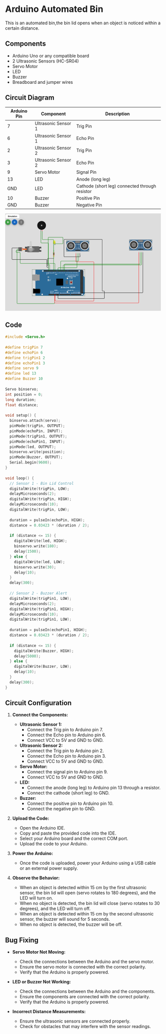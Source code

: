# Arduino Automated Bin

This is an automated bin,the bin lid opens when an object is noticed within a certain distance.

## Components

- Arduino Uno or any compatible board
- 2 Ultrasonic Sensors (HC-SR04)
- Servo Motor
- LED
- Buzzer
- Breadboard and jumper wires

## Circuit Diagram

| Arduino Pin | Component          | Description                                |
|-------------|--------------------|--------------------------------------------|
| 7           | Ultrasonic Sensor 1 | Trig Pin                                   |
| 6           | Ultrasonic Sensor 1 | Echo Pin                                   |
| 2           | Ultrasonic Sensor 2 | Trig Pin                                   |
| 3           | Ultrasonic Sensor 2 | Echo Pin                                   |
| 9           | Servo Motor         | Signal Pin                                 |
| 13          | LED                 | Anode (long leg)                           |
| GND         | LED                 | Cathode (short leg) connected through resistor                       |
| 10          | Buzzer              | Positive Pin                               |
| GND         | Buzzer              | Negative Pin                               |

![schematics](https://github.com/swalehmwadime/IOT-Arduino-Sample-projects/blob/main/Projects/Automated%20Bin/automated-bin.png)


## Code

```cpp
#include <Servo.h>   

#define trigPin 7
#define echoPin 6
#define trigPin1 2
#define echoPin1 3
#define servo 9 
#define led 13 
#define Buzzer 10 

Servo binservo;
int position = 0;
long duration;
float distance;

void setup() {
  binservo.attach(servo);
  pinMode(trigPin, OUTPUT);
  pinMode(echoPin, INPUT); 
  pinMode(trigPin1, OUTPUT);
  pinMode(echoPin1, INPUT); 
  pinMode(led, OUTPUT);
  binservo.write(position);
  pinMode(Buzzer, OUTPUT);
  Serial.begin(9600);
}

void loop() {
  // Sensor 1 - Bin Lid Control
  digitalWrite(trigPin, LOW);
  delayMicroseconds(2);
  digitalWrite(trigPin, HIGH);
  delayMicroseconds(10);
  digitalWrite(trigPin, LOW);

  duration = pulseIn(echoPin, HIGH);
  distance = 0.03423 * (duration / 2);

  if (distance <= 15) {
    digitalWrite(led, HIGH);
    binservo.write(180); 
    delay(1500);
  } else {
    digitalWrite(led, LOW);
    binservo.write(30);
    delay(10);
  }
  delay(300);

  // Sensor 2 - Buzzer Alert
  digitalWrite(trigPin1, LOW);
  delayMicroseconds(2);
  digitalWrite(trigPin1, HIGH);
  delayMicroseconds(10);
  digitalWrite(trigPin1, LOW);

  duration = pulseIn(echoPin1, HIGH);
  distance = 0.03423 * (duration / 2);

  if (distance <= 15) {
    digitalWrite(Buzzer, HIGH);
    delay(5000);
  } else {
    digitalWrite(Buzzer, LOW);
    delay(10);
  }
  delay(300);
}
```

## Circuit Configuration

1. **Connect the Components:**
   - **Ultrasonic Sensor 1:**
     - Connect the Trig pin to Arduino pin 7.
     - Connect the Echo pin to Arduino pin 6.
     - Connect VCC to 5V and GND to GND.
   - **Ultrasonic Sensor 2:**
     - Connect the Trig pin to Arduino pin 2.
     - Connect the Echo pin to Arduino pin 3.
     - Connect VCC to 5V and GND to GND.
   - **Servo Motor:**
     - Connect the signal pin to Arduino pin 9.
     - Connect VCC to 5V and GND to GND.
   - **LED:**
     - Connect the anode (long leg) to Arduino pin 13 through a resistor.
     - Connect the cathode (short leg) to GND.
   - **Buzzer:**
     - Connect the positive pin to Arduino pin 10.
     - Connect the negative pin to GND.

2. **Upload the Code:**
   - Open the Arduino IDE.
   - Copy and paste the provided code into the IDE.
   - Select your Arduino board and the correct COM port.
   - Upload the code to your Arduino.

3. **Power the Arduino:**
   - Once the code is uploaded, power your Arduino using a USB cable or an external power supply.

4. **Observe the Behavior:**
   - When an object is detected within 15 cm by the first ultrasonic sensor, the bin lid will open (servo rotates to 180 degrees), and the LED will turn on.
   - When no object is detected, the bin lid will close (servo rotates to 30 degrees), and the LED will turn off.
   - When an object is detected within 15 cm by the second ultrasonic sensor, the buzzer will sound for 5 seconds.
   - When no object is detected, the buzzer will be off.

## Bug Fixing

- **Servo Motor Not Moving:**
  - Check the connections between the Arduino and the servo motor.
  - Ensure the servo motor is connected with the correct polarity.
  - Verify that the Arduino is properly powered.

- **LED or Buzzer Not Working:**
  - Check the connections between the Arduino and the components.
  - Ensure the components are connected with the correct polarity.
  - Verify that the Arduino is properly powered.

- **Incorrect Distance Measurements:**
  - Ensure the ultrasonic sensors are connected properly.
  - Check for obstacles that may interfere with the sensor readings.


